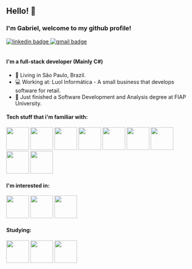 

## Hello! 👋
### I'm Gabriel, welcome to my github profile!

<a href="https://www.linkedin.com/in/gabriel-l-calsada-484528104/">
  <img src="https://img.shields.io/badge/LinkedIn-0077B5?style=for-the-badge&logo=linkedin&logoColor=white" alt="linkedin badge"/>
</a>

<a href="mailto:gabriellcalsada@gmail.com">
  <img src="https://img.shields.io/badge/Gmail-D14836?style=for-the-badge&logo=gmail&logoColor=white" alt="gmail badge"/>
</a>

<br/>
<br/>

#### I'm a full-stack developer (Mainly C#)
- 📍  Living in São Paulo, Brazil.
- 💻 Working at: Luol Informática - A small business that develops software for retail.
- 🏫 Just finished a Software Development and Analysis degree at FIAP University.

#### Tech stuff that i'm familiar with:
<div display="inline">
  <img width="60" src="https://cdn.jsdelivr.net/gh/devicons/devicon/icons/csharp/csharp-original.svg" />
  <img width="60" src="https://cdn.jsdelivr.net/gh/devicons/devicon/icons/dotnetcore/dotnetcore-original.svg" />
  <img width="60" src="https://cdn.jsdelivr.net/gh/devicons/devicon/icons/dot-net/dot-net-original-wordmark.svg" />
  <img width="60" src="https://cdn.jsdelivr.net/gh/devicons/devicon/icons/postgresql/postgresql-original.svg" />
  <img width="60" src="https://cdn.jsdelivr.net/gh/devicons/devicon/icons/nodejs/nodejs-original.svg" />
  <img width="60" src="https://cdn.jsdelivr.net/gh/devicons/devicon/icons/javascript/javascript-plain.svg" />
  <img width="60" src="https://cdn.jsdelivr.net/gh/devicons/devicon/icons/mongodb/mongodb-plain-wordmark.svg" />
  <img width="60" src="https://cdn.jsdelivr.net/gh/devicons/devicon/icons/bootstrap/bootstrap-plain-wordmark.svg" />
  <img width="60" src="https://cdn.jsdelivr.net/gh/devicons/devicon/icons/figma/figma-original.svg" />
</div>

#### I'm interested in:
<div display="inline">
  <img width="60" src="https://cdn.jsdelivr.net/gh/devicons/devicon/icons/react/react-original.svg" />
  <img width="60" src="https://cdn.jsdelivr.net/gh/devicons/devicon/icons/nextjs/nextjs-original-wordmark.svg" />
  <img width="60" src="https://cdn.jsdelivr.net/gh/devicons/devicon/icons/vuejs/vuejs-original-wordmark.svg" />
</div>

#### Studying:
<div display="inline">
  <img width="60" src="https://cdn.jsdelivr.net/gh/devicons/devicon/icons/docker/docker-original-wordmark.svg" />
  <img width="60" src="https://cdn.jsdelivr.net/gh/devicons/devicon/icons/html5/html5-original-wordmark.svg" />
  <img width="60" src="https://cdn.jsdelivr.net/gh/devicons/devicon/icons/css3/css3-original-wordmark.svg" />
</div>

